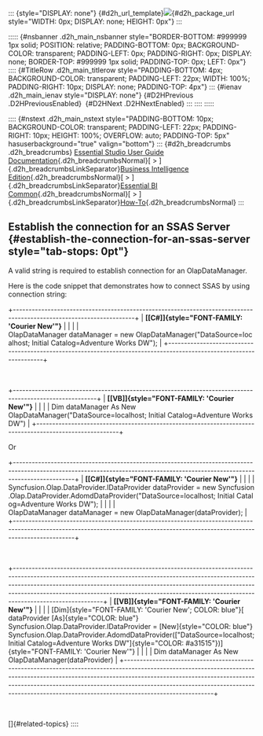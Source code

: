 ::: {style="DISPLAY: none"}
[](ms-xhelp:///?Id=d2h_url_template){#d2h_url_template}![](!package_url!){#d2h_package_url style="WIDTH: 0px; DISPLAY: none; HEIGHT: 0px"}
:::

::::: {#nsbanner .d2h_main_nsbanner style="BORDER-BOTTOM: #999999 1px solid; POSITION: relative; PADDING-BOTTOM: 0px; BACKGROUND-COLOR: transparent; PADDING-LEFT: 0px; PADDING-RIGHT: 0px; DISPLAY: none; BORDER-TOP: #999999 1px solid; PADDING-TOP: 0px; LEFT: 0px"}
:::: {#TitleRow .d2h_main_titlerow style="PADDING-BOTTOM: 4px; BACKGROUND-COLOR: transparent; PADDING-LEFT: 22px; WIDTH: 100%; PADDING-RIGHT: 10px; DISPLAY: none; PADDING-TOP: 4px"}
::: {#ienav .d2h_main_ienav style="DISPLAY: none"}
[](ms-xhelp:///?Id=f56652ff-a795-456f-ba4a-e1b615c58fdd){#D2HPrevious .D2HPreviousEnabled}  [](ms-xhelp:///?Id=1f890c66-fa1f-4dd2-bde7-27455c05c995){#D2HNext .D2HNextEnabled}
:::
::::
:::::

:::: {#nstext .d2h_main_nstext style="PADDING-BOTTOM: 10px; BACKGROUND-COLOR: transparent; PADDING-LEFT: 22px; PADDING-RIGHT: 10px; HEIGHT: 100%; OVERFLOW: auto; PADDING-TOP: 5px" hasuserbackground="true" valign="bottom"}
::: {#d2h_breadcrumbs .d2h_breadcrumbs}
[Essential Studio User Guide Documentation](ms-xhelp:///?Id=12457748-09e3-4d74-a240-8e049cedf030){.d2h_breadcrumbsNormal}[ \> ]{.d2h_breadcrumbsLinkSeparator}[Business Intelligence Edition](ms-xhelp:///?Id=fdf33dd8-62b2-47b9-ad7b-fc50e590bca5){.d2h_breadcrumbsNormal}[ \> ]{.d2h_breadcrumbsLinkSeparator}[Essential BI Common](ms-xhelp:///?Id=51cb28d1-f201-4ea8-9963-a8afa451f64c){.d2h_breadcrumbsNormal}[ \> ]{.d2h_breadcrumbsLinkSeparator}[How-To](ms-xhelp:///?Id=f56652ff-a795-456f-ba4a-e1b615c58fdd){.d2h_breadcrumbsNormal}
:::

## Establish the connection for an SSAS Server {#establish-the-connection-for-an-ssas-server style="tab-stops: 0pt"}

A valid string is required to establish connection for an OlapDataManager.

Here is the code snippet that demonstrates how to connect SSAS by using connection string:

+--------------------------------------------------------------------------------------------------------------------+
| **[\[C#\]]{style="FONT-FAMILY: 'Courier New'"}**                                                                   |
|                                                                                                                    |
|     OlapDataManager dataManager = new OlapDataManager("DataSource=localhost; Initial Catalog=Adventure Works DW"); |
+--------------------------------------------------------------------------------------------------------------------+

 

+--------------------------------------------------------------------------------------------------------+
| **[\[VB\]]{style="FONT-FAMILY: 'Courier New'"}**                                                       |
|                                                                                                        |
|     Dim dataManager As New OlapDataManager("DataSource=localhost; Initial Catalog=Adventure Works DW") |
+--------------------------------------------------------------------------------------------------------+

Or

+-------------------------------------------------------------------------------------------------------------------------------------------------------------------------------+
| **[\[C#\]]{style="FONT-FAMILY: 'Courier New'"}**                                                                                                                              |
|                                                                                                                                                                               |
|     Syncfusion.Olap.DataProvider.IDataProvider dataProvider = new Syncfusion.Olap.DataProvider.AdomdDataProvider("DataSource=localhost; Initial Catalog=Adventure Works DW"); |
|                                                                                                                                                                               |
|     OlapDataManager dataManager = new OlapDataManager(dataProvider);                                                                                                          |
+-------------------------------------------------------------------------------------------------------------------------------------------------------------------------------+

 

+----------------------------------------------------------------------------------------------------------------------------------------------------------------------------------------------------------------------------------------------------------------------------------------------------------------------------------------------------+
| **[\[VB\]]{style="FONT-FAMILY: 'Courier New'"}**                                                                                                                                                                                                                                                                                                   |
|                                                                                                                                                                                                                                                                                                                                                    |
| [Dim]{style="FONT-FAMILY: 'Courier New'; COLOR: blue"}[ dataProvider [As]{style="COLOR: blue"} Syncfusion.Olap.DataProvider.IDataProvider = [New]{style="COLOR: blue"} Syncfusion.Olap.DataProvider.AdomdDataProvider([\"DataSource=localhost; Initial Catalog=Adventure Works DW\"]{style="COLOR: #a31515"})]{style="FONT-FAMILY: 'Courier New'"} |
|                                                                                                                                                                                                                                                                                                                                                    |
|     Dim dataManager As New OlapDataManager(dataProvider)                                                                                                                                                                                                                                                                                           |
+----------------------------------------------------------------------------------------------------------------------------------------------------------------------------------------------------------------------------------------------------------------------------------------------------------------------------------------------------+

 

[]{#related-topics}
::::

